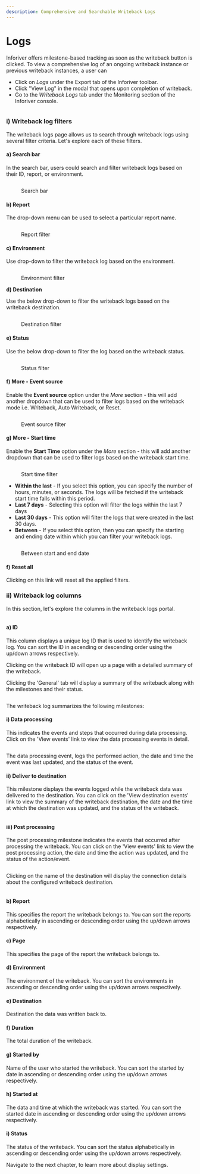 ```yaml
---
description: Comprehensive and Searchable Writeback Logs
---
```


# Logs

Inforiver offers milestone-based tracking as soon as the writeback button is clicked. To view a comprehensive log of an ongoing writeback instance or previous writeback instances, a user can&#x20;

* Click on _Logs_ under the Export tab of the Inforiver toolbar.&#x20;
* Click "View Log" in the modal that opens upon completion of writeback.
* Go to the _Writeback Logs_ tab under the Monitoring section of the Inforiver console.

<figure><img src="../../.gitbook/assets/image (15) (3).png" alt=""><figcaption></figcaption></figure>

### i) Writeback log filters

The writeback logs page allows us to search through writeback logs using several filter criteria. Let's explore each of these filters.

#### a) Search bar&#x20;

In the search bar, users could search and filter writeback logs based on their ID, report, or environment.

<figure><img src="../../.gitbook/assets/image (267).png" alt=""><figcaption><p>Search bar</p></figcaption></figure>

#### b) Report

The drop-down menu can be used to select a particular report name.

<figure><img src="../../.gitbook/assets/image (268).png" alt=""><figcaption><p>Report filter</p></figcaption></figure>

#### c) Environment&#x20;

Use drop-down to filter the writeback log based on the environment.

<figure><img src="../../.gitbook/assets/image (269).png" alt=""><figcaption><p>Environment filter</p></figcaption></figure>

**d) Destination**&#x20;

Use the below drop-down to filter the writeback logs based on the writeback destination.

<figure><img src="../../.gitbook/assets/image (270).png" alt=""><figcaption><p>Destination filter</p></figcaption></figure>

#### e) Status

Use the below drop-down to filter the log based on the writeback status.&#x20;

<figure><img src="../../.gitbook/assets/image (271).png" alt=""><figcaption><p>Status filter</p></figcaption></figure>

#### f) More - Event source

&#x20;Enable the **Event source** option under the _More_ section - this will add another dropdown that can be used to filter logs based on the writeback mode i.e. Writeback, Auto Writeback, or Reset.

<figure><img src="../../.gitbook/assets/image (272).png" alt=""><figcaption><p>Event source filter</p></figcaption></figure>

#### g) More  - Start time&#x20;

Enable the **Start Time** option under the _More_ section - this will add another dropdown that can be used to filter logs based on the writeback start time.

<figure><img src="../../.gitbook/assets/image (273).png" alt=""><figcaption><p>Start time filter</p></figcaption></figure>

* **Within the last** - If you select this option, you can specify the number of hours, minutes, or seconds. The logs will be fetched if the writeback start time falls within this period.
* **Last 7 days** - Selecting this option will filter the logs within the last 7 days&#x20;
* **Last 30 days** - This option will filter the logs that were created in the last 30 days.
* **Between** - If you select this option, then you can specify the starting and ending date within which you can filter your writeback logs.

<figure><img src="../../.gitbook/assets/image (274).png" alt=""><figcaption><p>Between start and end date</p></figcaption></figure>

#### f) Reset all

Clicking on this link will reset all the applied filters.

### ii) Writeback log columns

In this section, let's explore the columns in the writeback logs portal.

<figure><img src="../../.gitbook/assets/image (299).png" alt=""><figcaption></figcaption></figure>

#### a) ID&#x20;

This column displays a unique log ID that is used to identify the writeback log. You can sort the ID in ascending or descending order using the up/down arrows respectively.

Clicking on the writeback ID will open up a page with a detailed summary of the writeback.&#x20;

Clicking the 'General' tab will display a summary of the writeback along with the milestones and their status.

<figure><img src="../../.gitbook/assets/image (300).png" alt=""><figcaption></figcaption></figure>

The writeback log summarizes the following milestones:

#### i) Data processing&#x20;

This indicates the events and steps that occurred during data processing. Click on the 'View events' link to view the data processing events in detail.

<figure><img src="../../.gitbook/assets/image (301).png" alt=""><figcaption></figcaption></figure>

The data processing event, logs the performed action, the date and time the event was last updated, and the status of the event.

#### ii) Deliver to destination

This milestone displays the events logged while the writeback data was delivered to the destination. You can click on the 'View destination events' link to view the summary of the writeback destination, the date and the time at which the destination was updated, and the status of the writeback.

<figure><img src="../../.gitbook/assets/image (302).png" alt=""><figcaption></figcaption></figure>

#### iii) Post processing

The post processing milestone indicates the events that occurred after processing the writeback. You can click on the 'View events' link to view the post processing action, the date and time the action was updated, and the status of the action/event.

<figure><img src="../../.gitbook/assets/image (303).png" alt=""><figcaption></figcaption></figure>

Clicking on the name of the destination will display the connection details about the configured writeback destination.

<figure><img src="../../.gitbook/assets/image (304).png" alt=""><figcaption></figcaption></figure>

#### b) Report &#x20;

This specifies the report the writeback belongs to. You can sort the reports alphabetically in ascending or descending order using the up/down arrows respectively.

#### c) Page

This specifies the page of the report the writeback belongs to.

#### d) Environment

The environment of the writeback. You can sort the environments in ascending or descending order using the up/down arrows respectively.

#### e) Destination&#x20;

Destination the data was written back to.

#### f) Duration&#x20;

The total duration of the writeback.

#### g) Started by

Name of the user who started the writeback. You can sort the started by date in ascending or descending order using the up/down arrows respectively.

#### h) Started at&#x20;

The data and time at which the writeback was started. You can sort the started date in ascending or descending order using the up/down arrows respectively.

#### i) Status&#x20;

The status of the writeback. You can sort the status alphabetically in ascending or descending order using the up/down arrows respectively.

Navigate to the next chapter, to learn more about display settings.
